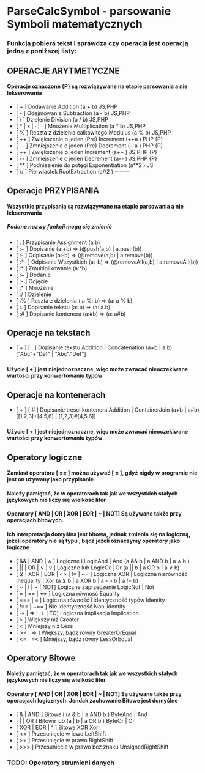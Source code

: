# ParseCalcSymbol - parsowanie Symboli matematycznych
 ### Funkcja pobiera tekst i sprawdza czy operacja jest operacją jedną z poniższej listy:
 ## OPERACJE ARYTMETYCZNE
 ####  Operacje oznaczone {P} są rozwiązywane na etapie parsowania a nie lekserowania
  - [ + ]  Dodawanie                       Addition        (a + b) JS,PHP
  - [ - ]  Odejmowanie                     Subtraction     (a - b) JS,PHP
  - [ / ]  Dzielenie                       Division        (a / b) JS,PHP
  - [ * | x | · | ⋅ ]  Mnożenie            Multiplication  (a * b) JS,PHP
  - [ % ]  Reszta z dzielenia całkowitego  Modulus         (a % b) JS,PHP
  - [ ++ ] Zwiększenie o jeden (Pre)       Increment       (++a )  PHP     {P}
  - [ -- ] Zmniejszenie o jeden (Pre)      Decrement       (--a )  PHP     {P}
  - [ ++ ] Zwiększenie o jeden             Increment       (a++ )  JS,PHP  {P}
  - [ -- ] Zmniejszenie o jeden            Decrement       (a-- )  JS,PHP  {P}
  - [ ** ] Podniesienie do potęgi          Exponentiation  (a**2 ) JS
  - [ // ] Pierwiastek                     RootExtraction  (a//2 ) ------
 ### 
 ## Operacje PRZYPISANIA
 ####  Wszystkie przypisania są rozwiązywane na etapie parsowania a nie lekserowania
 #####  Podane nazwy funkcji mogą się zmienić
  - [ : ]  Przypisanie             Assignment  <all>       <all>           (a:b)
  - [ :+ ] Dopisanie                           <container> <all>           (a:+b) => (@push(a,b) | a.push(b))
  - [ :- ] Odpisanie                           <container> <all>           (a:-b) => (@remove(a,b) | a.remove(b))
  - [ :*- ] Odpisanie Wszystkich               <container> <all>           (a:-b) => (@removeAll(a,b) | a.removeAll(b))
  - [ :* ] Zmultiplikowanie                    <container> <all>           (a:*b) 
  - [ :+ ] Dodanie                             <number>
  - [ :- ] Odjęcie                             <number>
  - [ :* ] Mnożenie                            <number>
  - [ :/ ] Dzielenie                           <number>
  - [ :% ] Reszta z dzielenia                  <number>                    ( a %: b) => (a: a % b)
  - [ :. ] Dopisanie tekstu                                                (a:.b) => (a: a.b)
  - [ :# ] Dopisanie kontenera                                             (a:#b) => (a: a#b)
 ### 
 ## Operacje na tekstach
  - [ + ] [ . ] Dopisanie tekstu               Addition | Concatenation       (a+b | a.b)   ["Abc"+"Def" | "Abc"."Def"]
 ###
 ####  Użycie [ + ] jest niejednoznaczne, więc może zwracać nieoczekiwane wartości przy konwertowaniu typów
 ### 
 ## Operacje na kontenerach 
  - [ + ] [ # ] Dopisanie treści kontenera     Addition | ContainerJoin     (a+b | a#b) [[1,2,3]+[4,5,6] | [1,2,3]#[4,5,6]]
 ### 
 ####  Użycie [ + ]  jest niejednoznaczne, więc może zwracać nieoczekiwane wartości przy konwertowaniu typów
 ### 
 ## Operatory logiczne
 ####  Zamiast operatora [ == ] można używać [ = ], gdyż nigdy w programie nie jest on używany jako przypisanie
 ####  Należy pamiętać, że w operatorach tak jak we wszystkich stałych językowych nie liczy się wielkość liter
 ####  Operatory  [ AND | OR | XOR | EOR | ~ | NOT] Są używane także przy operacjach bitowych. 
 ####    Ich interpretacja domyślna jest bitowa, jednak zmienia się na logiczną, jeżeli operatory nie są typu <integer>, bądź jeżeli oznaczymy operatory jako logiczne
  - [ && | AND | ∧ ]                    Logiczne i                             LogicAnd | And      (a && b | a AND b | a ∧ b )
  - [ || | OR | ∨ | v ]                 Logiczne lub                           LogicOr | Or        (a || b | a OR b | a ∨ b)    
  - [ ⊻ | XOR | EOR | <> | != | ~= ]    Logiczne XOR | Logiczna nierówność     Inequality | Xor    (a ⊻ b | a XOR b | a <> b | a != b)
  - [ ~ | ! | ¬ | NOT]                  Logiczne zaprzeczenie                  LogicNot | Not         
  - [ = | == | ⇔ ]                     Logiczna równość                       Equality
  - [ === | ≡ ]                         Logiczna równość i identyczność typów  Identity
  - [ !== | ~== ]                       Nie identyczność                       Non-identity
  - [ -> | ⇒ | → | TO]                 Logiczna implikacja                    Implication
  - [ > ]                               Większy niż                            Greater
  - [ < ]                               Mniejszy niż                           Less
  - [ >= | => ]                         Większy, bądz równy                    GreaterOrEqual
  - [ <= | =< ]                         Mniejszy, bądz równy                   LessOrEqual
 ### 
 ## Operatory Bitowe
 ####  Należy pamiętać, że w operatorach tak jak we wszystkich stałych językowych nie liczy się wielkość liter
 ####  Operatory  [ AND | OR | XOR | EOR | ~ | NOT] Są używane także przy operacjach logicznych. Jendak zachowanie Bitowe jest domyślne
  - [ & | AND ]        Bitowe i  (a & b | a AND b )                            ByteAnd | And         
  - [ | | OR ]         Bitowe lub (a | b | a OR b )                            ByteOr | Or
  - [ XOR | EOR | ^ ]  Bitowe XOR                                              Xor
  - [ << ]             Przesunięcie w lewo                                     LeftShift
  - [ >> ]             Przesunięcie w prawo                                    RightShift
  - [ >>> ]             Przesunięcie w prawo bez znaku                         UnsignedRightShift
 ### 
 ### TODO: Operatory strumieni danych
 ###  
